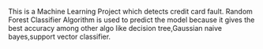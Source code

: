 This is a Machine Learning Project which detects credit card fault.
Random Forest Classifier Algorithm is used to predict the model because it gives the best accuracy among other algo like decision tree,Gaussian naive bayes,support vector classifier.